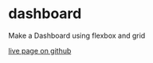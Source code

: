 # dashboard

Make a Dashboard using flexbox and grid

[live page on github](https://jsmusa.github.io/dashboard/)
